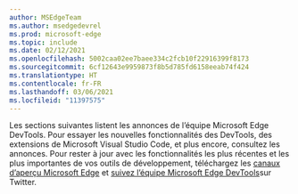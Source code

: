 ```yaml
---
author: MSEdgeTeam
ms.author: msedgedevrel
ms.prod: microsoft-edge
ms.topic: include
ms.date: 02/12/2021
ms.openlocfilehash: 5002caa02ee7baee334c2fcb10f22916399f8173
ms.sourcegitcommit: 6cf12643e9959873f8b5d785fd6158eeab74f424
ms.translationtype: HT
ms.contentlocale: fr-FR
ms.lasthandoff: 03/06/2021
ms.locfileid: "11397575"
---
```

Les sections suivantes listent les annonces de l’équipe Microsoft Edge DevTools.  Pour essayer les nouvelles fonctionnalités des DevTools, des extensions de Microsoft Visual Studio Code, et plus encore, consultez les annonces.  Pour rester à jour avec les fonctionnalités les plus récentes et les plus importantes de vos outils de développement, téléchargez les [canaux d’aperçu Microsoft Edge][MicrosoftEdgePreviewChannels] et [suivez l’équipe Microsoft Edge DevTools][EdgeDevToolsTwitterAccount]sur Twitter.

<!-- links -->  

[MicrosoftEdgePreviewChannels]: https://www.microsoftedgeinsider.com/download "Canaux d’aperçu Microsoft Edge"  

[EdgeDevToolsTwitterAccount]: https://twitter.com/EdgeDevTools "@EdgeDevTools compte Twitter"  

